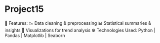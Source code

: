 # Project15
🔹 Features:  📉 Data cleaning &amp; preprocessing  📊 Statistical summaries &amp; insights  🎨 Visualizations for trend analysis  ⚙️ Technologies Used: Python | Pandas | Matplotlib | Seaborn
